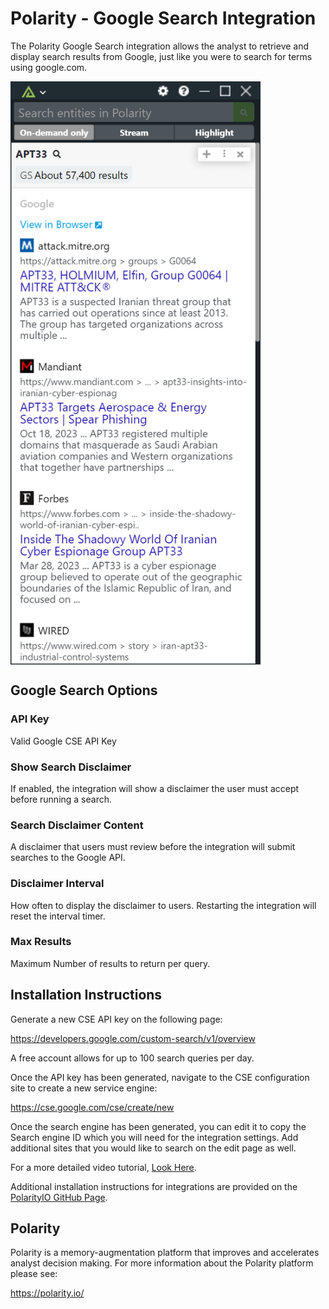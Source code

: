 # Polarity - Google Search Integration

The Polarity Google Search integration allows the analyst to retrieve and display search results from Google, just like you were to search for terms using google.com.

<div style="display:flex; align-items: flex-start;">
  <img width="400" alt="Integration Example" src="./assets/integration-example.png">
</div>

## Google Search Options

### API Key

Valid Google CSE API Key

### Show Search Disclaimer

If enabled, the integration will show a disclaimer the user must accept before running a search.

### Search Disclaimer Content

A disclaimer that users must review before the integration will submit searches to the Google API.

### Disclaimer Interval

How often to display the disclaimer to users. Restarting the integration will reset the interval timer.

### Max Results

Maximum Number of results to return per query.

## Installation Instructions

Generate a new CSE API key on the following page:

https://developers.google.com/custom-search/v1/overview

A free account allows for up to 100 search queries per day.

Once the API key has been generated, navigate to the CSE configuration site to create a new service engine:

https://cse.google.com/cse/create/new

Once the search engine has been generated, you can edit it to copy the Search engine ID which you will need for the integration settings. Add additional sites that you would like to search on the edit page as well.

For a more detailed video tutorial, [Look Here](https://www.youtube.com/watch?v=vP_inGfKG5E).

Additional installation instructions for integrations are provided on the [PolarityIO GitHub Page](https://polarityio.github.io/).

## Polarity

Polarity is a memory-augmentation platform that improves and accelerates analyst decision making. For more information about the Polarity platform please see:

https://polarity.io/
